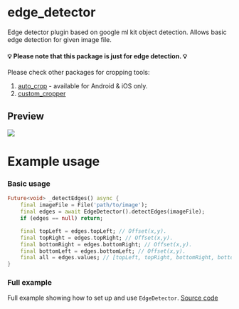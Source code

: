 # edge_detector

Edge detector plugin based on google ml kit object detection.
Allows basic edge detection for given image file.

#### :bulb: Please note that this package is just for edge detection. :bulb:
Please check other packages for cropping tools:
1. [auto_crop](https://github.com/eterkit/flutter-packages/tree/main/auto_crop) - available for Android & iOS only.
2. [custom_cropper](https://github.com/eterkit/flutter-packages/tree/main/custom_cropper)


## Preview
<img src="https://github.com/eterkit/flutter-packages/blob/main/edge_detector/example.gif?raw=true">

# Example usage

### Basic usage

```dart
Future<void> _detectEdges() async {
    final imageFile = File('path/to/image');
    final edges = await EdgeDetector().detectEdges(imageFile);
    if (edges == null) return;

    final topLeft = edges.topLeft; // Offset(x,y).
    final topRight = edges.topRight; // Offset(x,y).
    final bottomRight = edges.bottomRight; // Offset(x,y).
    final bottomLeft = edges.bottomLeft; // Offset(x,y).
    final all = edges.values; // [topLeft, topRight, bottomRight, bottomLeft].
}
```

### Full example

Full example showing how to set up and use `EdgeDetector`. [Source code](https://github.com/eterkit/flutter-packages/tree/main/edge_detector/example)
